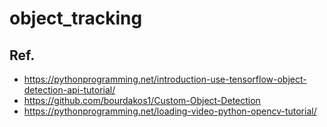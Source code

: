 # object_tracking 
## Ref. 
* https://pythonprogramming.net/introduction-use-tensorflow-object-detection-api-tutorial/
* https://github.com/bourdakos1/Custom-Object-Detection
* https://pythonprogramming.net/loading-video-python-opencv-tutorial/
